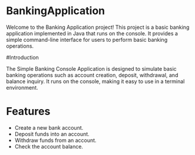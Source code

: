 # BankingApplication

Welcome to the Banking Application project! This project is a basic banking application implemented in Java that runs on the console. It provides a simple command-line interface for users to perform basic banking operations.

#Introduction

The Simple Banking Console Application is designed to simulate basic banking operations such as account creation, deposit, withdrawal, and balance inquiry. It runs on the console, making it easy to use in a terminal environment.

# Features

* Create a new bank account.
* Deposit funds into an account.
* Withdraw funds from an account.
* Check the account balance.

